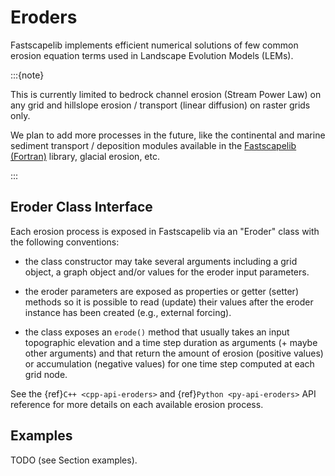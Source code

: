 # Eroders

Fastscapelib implements efficient numerical solutions of few common erosion
equation terms used in Landscape Evolution Models (LEMs).

:::{note}

This is currently limited to bedrock channel erosion (Stream Power Law) on any grid and
hillslope erosion / transport (linear diffusion) on raster grids only.

We plan to add more processes in the future, like the continental and marine
sediment transport / deposition modules available in the [Fastscapelib
(Fortran)](https://fastscape.org/fastscapelib-fortran/) library, glacial
erosion, etc.

:::

## Eroder Class Interface

Each erosion process is exposed in Fastscapelib via an "Eroder" class with the
following conventions:

- the class constructor may take several arguments including a grid object, a
  graph object and/or values for the eroder input parameters.

- the eroder parameters are exposed as properties or getter (setter) methods so
  it is possible to read (update) their values after the eroder instance has
  been created (e.g., external forcing).

- the class exposes an ``erode()`` method that usually takes an input
  topographic elevation and a time step duration as arguments (+ maybe other
  arguments) and that return the amount of erosion (positive values) or
  accumulation (negative values) for one time step computed at
  each grid node.

See the {ref}`C++ <cpp-api-eroders>` and {ref}`Python <py-api-eroders>` API
reference for more details on each available erosion process.

## Examples

TODO (see Section examples).
